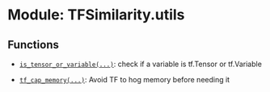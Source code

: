 # Module: TFSimilarity.utils









## Functions

- [`is_tensor_or_variable(...)`](../TFSimilarity/utils/is_tensor_or_variable.md): check if a variable is tf.Tensor or tf.Variable

- [`tf_cap_memory(...)`](../TFSimilarity/utils/tf_cap_memory.md): Avoid TF to hog memory before needing it

